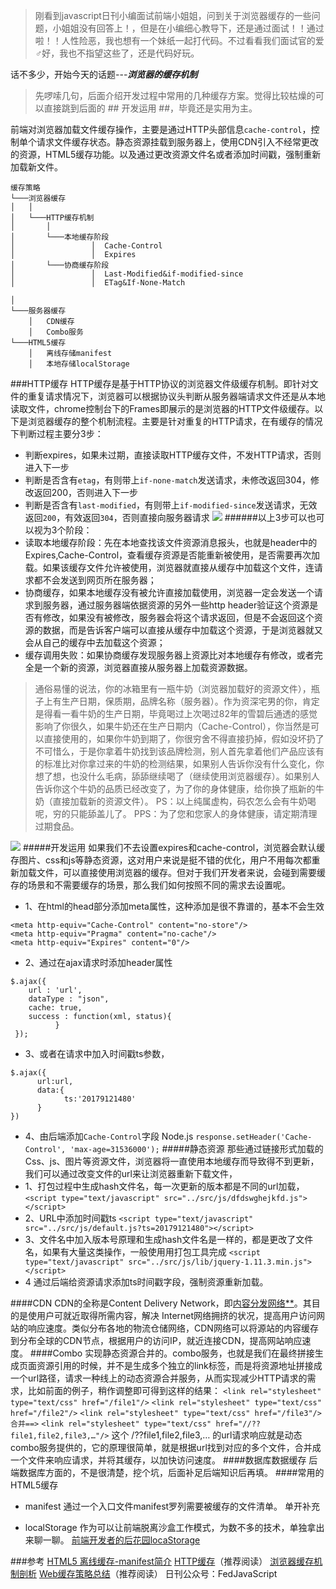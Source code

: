 >刚看到javascript日刊小编面试前端小姐姐，问到关于浏览器缓存的一些问题，小姐姐没有回答上！，但是在小编细心教导下，还是通过面试！！通过啦！！人性险恶，我也想有一个妹纸一起打代码。不过看看我们面试官的爱♂好，我也不指望这些了，还是代码好玩。

话不多少，开始今天的话题---***浏览器的缓存机制***
>先啰嗦几句，后面介绍开发过程中常用的几种缓存方案。觉得比较枯燥的可以直接跳到后面的  ## 开发运用 ##，毕竟还是实用为主。

前端对浏览器加载文件缓存操作，主要是通过HTTP头部信息```cache-control```，控制单个请求文件缓存状态。静态资源挂载到服务器上，使用CDN引入不经常更改的资源，HTML5缓存功能。以及通过更改资源文件名或者添加时间戳，强制重新加载新文件。
```
缓存策略
└───浏览器缓存
│   │
│   └───HTTP缓存机制
│       │
│       └───本地缓存阶段
│                 │  Cache-Control
│                 │  Expires
│       └───协商缓存阶段
│                 │  Last-Modified&if-modified-since
│                 │  ETag&If-None-Match

│   
└───服务器缓存
    │   CDN缓存
    │   Combo服务
└───HTML5缓存
    │   离线存储manifest
    │   本地存储localStorage
```
###HTTP缓存
HTTP缓存是基于HTTP协议的浏览器文件级缓存机制。即针对文件的重复请求情况下，浏览器可以根据协议头判断从服务器端请求文件还是从本地读取文件，chrome控制台下的Frames即展示的是浏览器的HTTP文件级缓存。以下是浏览器缓存的整个机制流程。主要是针对重复的HTTP请求，在有缓存的情况下判断过程主要分3步：

- 判断expires，如果未过期，直接读取HTTP缓存文件，不发HTTP请求，否则进入下一步
- 判断是否含有```etag```，有则带上```if-none-match```发送请求，未修改返回304，修改返回200，否则进入下一步
- 判断是否含有```last-modified```，有则带上```if-modified-since```发送请求，无效返回```200```，有效返回```304```，否则直接向服务器请求
![](http://upload-images.jianshu.io/upload_images/6095375-56c3d17ee17c46f3.jpg?imageMogr2/auto-orient/strip%7CimageView2/2/w/1240)
######以上3步可以也可以视为3个阶段：
- 读取本地缓存阶段：先在本地查找该文件资源消息报头，也就是header中的Expires,Cache-Control，查看缓存资源是否能重新被使用，是否需要再次加载。如果该缓存文件允许被使用，浏览器就直接从缓存中加载这个文件，连请求都不会发送到网页所在服务器；
- 协商缓存，如果本地缓存没有被允许直接加载使用，浏览器一定会发送一个请求到服务器，通过服务器端依据资源的另外一些http header验证这个资源是否有修改，如果没有被修改，服务器会将这个请求返回，但是不会返回这个资源的数据，而是告诉客户端可以直接从缓存中加载这个资源，于是浏览器就又会从自己的缓存中去加载这个资源；
- 缓存调用失败：如果协商缓存发现服务器上资源比对本地缓存有修改，或者完全是一个新的资源，浏览器直接从服务器上加载资源数据。
>通俗易懂的说法，你的冰箱里有一瓶牛奶（浏览器加载好的资源文件），瓶子上有生产日期，保质期，品牌名称（服务器）。作为资深宅男的你，肯定是得看一看牛奶的生产日期，毕竟喝过上次喝过82年的雪碧后通透的感觉影响了你很久，如果牛奶还在生产日期内（Cache-Control），你当然是可以直接使用的，如果你牛奶到期了，你很穷舍不得直接扔掉，假如没坏扔了不可惜么，于是你拿着牛奶找到该品牌检测，别人首先拿着他们产品应该有的标准比对你拿过来的牛奶的检测结果，如果别人告诉你没有什么变化，你想了想，也没什么毛病，舔舔继续喝了（继续使用浏览器缓存）。如果别人告诉你这个牛奶的品质已经改变了，为了你的身体健康，给你换了瓶新的牛奶（直接加载新的资源文件）。
PS：以上纯属虚构，码农怎么会有牛奶喝呢，穷的只能舔盖儿了。
PPS：为了您和您家人的身体健康，请定期清理过期食品。


![](http://upload-images.jianshu.io/upload_images/6095375-1a96bfb229f5cc3c.png?imageMogr2/auto-orient/strip%7CimageView2/2/w/1240)
#####开发运用
如果我们不去设置expires和cache-control，浏览器会默认缓存图片、css和js等静态资源，这对用户来说是挺不错的优化，用户不用每次都重新加载文件，可以直接使用浏览器的缓存。但对于我们开发者来说，会碰到需要缓存的场景和不需要缓存的场景，那么我们如何按照不同的需求去设置呢。
 - 1、在html的head部分添加meta属性，这种添加是很不靠谱的，基本不会生效
```
<meta http-equiv="Cache-Control" content="no-store"/>  
<meta http-equiv="Pragma" content="no-cache"/>  
<meta http-equiv="Expires" content="0"/>
```
- 2、通过在ajax请求时添加header属性
```
$.ajax({
    url : 'url',
    dataType : "json",
    cache: true,
    success : function(xml, status){    
          }
 });
```
- 3、或者在请求中加入时间戳ts参数，
```
$.ajax({
      url:url,
      data:{
            ts:'20179121480'
      }
})
```
- 4、由后端添加```Cache-Control```字段
Node.js
```response.setHeader('Cache-Control', 'max-age=31536000');```
#####静态资源
那些通过链接形式加载的Css、js、图片等资源文件，浏览器将一直使用本地缓存而导致得不到更新，我们可以通过改变文件的url来让浏览器重新下载文件，
- 1、打包过程中生成hash文件名，每一次更新的版本都是不同的url加载，
```<script type="text/javascript" src="../src/js/dfdswghejkfd.js"></script>```
- 2、URL中添加时间戳ts
```<script type="text/javascript" src="../src/js/default.js?ts=20179121480"></script>```
- 3、文件名中加入版本号原理和生成hash文件名是一样的，都是更改了文件名，如果有大量这类操作，一般使用用打包工具完成
```<script type="text/javascript" src="../src/js/lib/jquery-1.11.3.min.js"></script>```
- 4 通过后端给资源请求添加ts时间戳字段，强制资源重新加载。

####CDN
CDN的全称是Content Delivery Network，即[内容分发网络**](https://link.zhihu.com/?target=http%3A//baike.baidu.com/item/%25E5%2586%2585%25E5%25AE%25B9%25E5%2588%2586%25E5%258F%2591%25E7%25BD%2591%25E7%25BB%259C)。其目的是使用户可就近取得所需内容，解决 Internet网络拥挤的状况，提高用户访问网站的响应速度。类似分布各地的物流仓储网络，CDN网络可以将源站的内容缓存到分布全球的CDN节点，根据用户的访问IP，就近连接CDN，提高网站响应速度。
####Combo
实现静态资源合并的。combo服务，也就是我们在最终拼接生成页面资源引用的时候，并不是生成多个独立的link标签，而是将资源地址拼接成一个url路径，请求一种线上的动态资源合并服务，从而实现减少HTTP请求的需求，比如前面的例子，稍作调整即可得到这样的结果：
```<link rel="stylesheet" type="text/css" href="/file1"/>```
```<link rel="stylesheet" type="text/css" href="/file2"/>```
```<link rel="stylesheet" type="text/css" href="/file3"/>```
```合并==>```
```<link rel="stylesheet" type="text/css" href="//??file1,file2,file3,…"/>```
这个 /??file1,file2,file3,… 的url请求响应就是动态combo服务提供的，它的原理很简单，就是根据url找到对应的多个文件，合并成一个文件来响应请求，并将其缓存，以加快访问速度。
####数据库数据缓存
后端数据库方面的，不是很清楚，挖个坑，后面补足后端知识后再填。
####常用的HTML5缓存
- manifest
通过一个入口文件manifest罗列需要被缓存的文件清单。
单开补充

- localStorage
作为可以让前端脱离沙盒工作模式，为数不多的技术，单独拿出来聊一聊。
[前端开发者的后花园locaStorage](http://www.jianshu.com/p/6f490b6ab328)

###参考
[HTML5 离线缓存-manifest简介](http://yanhaijing.com/html/2014/12/28/html5-manifest/)
[HTTP缓存](http://wf.uisdc.com/cn/performance/optimizing-content-efficiency/http-caching.html)（推荐阅读）
[浏览器缓存机制剖析](http://louiszhai.github.io/2017/04/07/http-cache/#Cache-Control)
[Web缓存策略总结](https://shiningdan.github.io/2017/05/23/Web%E7%BC%93%E5%AD%98%E7%AD%96%E7%95%A5%E6%80%BB%E7%BB%93/)（推荐阅读）
日刊公众号：FedJavaScript
